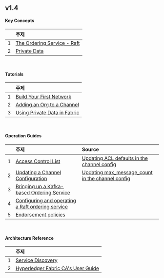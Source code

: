 ## v1.4

#### Key Concepts

|      | 주제                                                         |
| :--: | :----------------------------------------------------------- |
|  1   | [The Ordering Service - Raft](/doc/v1.4/key_concept/raft.md) |
|  2   | [Private Data](/doc/v1.4/key_concept/private_data.md)        |

<br>

#### Tutorials

|      | 주제                                                         |
| :--: | :----------------------------------------------------------- |
|  1   | [Build Your First Network](/doc/v1.4/tutorials/build_your_first_network.md) |
|  2   | [Adding an Org to a Channel](/doc/v1.4/tutorials/add_org_to_channel.md) |
|  3   | [Using Private Data in Fabric](/doc/v1.4/tutorials/using_private_data_in_fabric.md) |

<br>

#### Operation Guides

|      | 주제                                                         | Source                                                       |
| :--: | :----------------------------------------------------------- | :----------------------------------------------------------- |
|  1   | [Access Control List](/doc/op_guides/v1.4/access_control_list.md) | [Updating ACL defaults in the channel config](/doc/v1.4/op_guides/updating_acl_defaults_in_the_channel_config.md) |
|  2   | [Updating a Channel Configuration](/doc/v1.4/op_guides/updating_a_channel_configuration.md) | [Updating max_message_count in the channel config](/doc/v1.4/op_guides/updating_max_message_count.md) |
|  3   | [Bringing up a Kafka-based Ordering Service](/doc/v1.4/op_guides/kafka_service.md) |                                                              |
|  4   | [Configuring and operating a Raft ordering service](/doc/v1.4/op_guides/raft_service.md) |                                                              |
|  5   | [Endorsement policies](/doc/v1.4/op_guides/endorsement_policies.md) |                                                              |

<br>

#### Architecture Reference

|      | 주제                                                         |
| :--: | :----------------------------------------------------------- |
|  1   | [Service Discovery](/doc/v1.4/archi_ref/service_discovery.md) |
|  2   | [Hyperledger Fabric CA's User Guide](/doc/v1.4/archi_ref/ca_user_guide.md) |

<br>
<br>